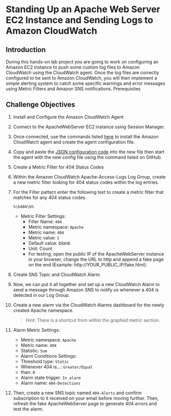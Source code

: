 # Standing Up an Apache Web Server EC2 Instance and Sending Logs to Amazon CloudWatch

## Introduction
During this hands-on lab project you are going to work on configuring an Amazon EC2 instance to push some custom log files to Amazon CloudWatch using the CloudWatch agent. Once the log files are correctly configured to be sent to Amazon CloudWatch, you will then implement a simple alerting system to catch some specific warnings and error messages using Metric Filters and Amazon SNS notifications.
Prerequisites

## Challenge Objectives
1. Install and Configure the Amazon CloudWatch Agent
1. Connect to the ApacheWebServer EC2 instance using Session Manager.

1. Once connected, use the commands listed [here](commands/README.md) to install the Amazon CloudWatch agent and create the agent configuration file.

1. Copy and paste the [JSON configuration code](configs/cloudwatch-agent-config.json) into the new file then start the agent with the new config file using the command listed on GitHub.

1. Create a Metric Filter for 404 Status Codes
1. Within the Amazon CloudWatch Apache-Access-Logs Log Group, create a new metric filter looking for 404 status codes within the log entries.

1. For the Filter pattern enter the following text to create a metric filter that matches for any 404 status codes.

    `%\b404\b%`

    * Metric Filter Settings:
        * Filter Name: `404`
        * Metric namespace: `Apache`
        * Metric name: `404`
        * Metric value: `1`
        * Default value: _blank_
        * Unit: Count
        * For testing, open the public IP of the ApacheWebServer instance in your browser, change the URL to http and append a fake page on the end (Example: http://YOUR_PUBLIC_IP/fake.html).

8. Create SNS Topic and CloudWatch Alarm
9. Now, we can put it all together and set up a new CloudWatch Alarm to send a message through Amazon SNS to notify us whenever a 404 is detected in our Log Group.

10. Create a new alarm via the CloudWatch Alarms dashboard for the newly created Apache namespace.

    > Hint: There is a shortcut from within the graphed metric section.

11. Alarm Metric Settings:
    * Metric namespace: `Apache`
    * Metric name: `404`
    * Statistic: `Sum`
    * Alarm Conditions Settings:
    * Threshold type: `Static`
    * Whenever 404 is...: `Greater/Equal`
    * than: `0`
    * Alarm state trigger: `In alarm`
    * Alarm name: `404-Detections`

12. Then, create a new SNS topic named `404-Alerts` and confirm subscription to it received on your email before moving further. Then, refresh the fake ApacheWebServer page to generate 404 errors and test the alarm.
